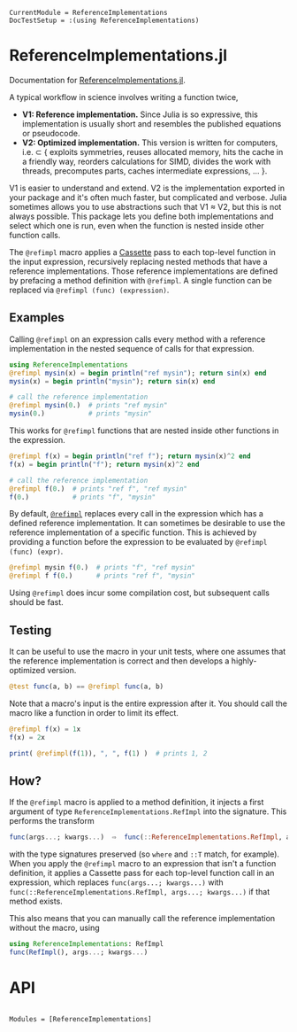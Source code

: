 ```@meta
CurrentModule = ReferenceImplementations
DocTestSetup = :(using ReferenceImplementations)
```

# ReferenceImplementations.jl

Documentation for [ReferenceImplementations.jl](https://github.com/xzackli/ReferenceImplementations.jl).


A typical workflow in science involves writing a function twice,

* **V1: Reference implementation.** Since Julia is so expressive, this implementation is usually short and resembles the published equations or pseudocode.
* **V2: Optimized implementation.** This version is written for computers, i.e. ⊂ { exploits symmetries, reuses allocated memory, hits the cache in a friendly way, reorders calculations for SIMD, divides the work with threads, precomputes parts, caches intermediate expressions, ... }.

V1 is easier to understand and extend. V2 is the implementation exported in your package and it's often much faster, but complicated and verbose. Julia sometimes allows you to use abstractions such that V1 ≈ V2, but this is not always possible. This package lets you define both implementations and select which one is run, even when the function is nested inside other function calls.

The `@refimpl` macro applies a [Cassette](https://github.com/JuliaLabs/Cassette.jl) pass to each 
top-level function in the input expression, recursively replacing nested methods that have a reference implementations. Those reference implementations are defined by prefacing a method definition with `@refimpl`.
A single function can be replaced via `@refimpl (func) (expression)`. 

## Examples

Calling `@refimpl` on an expression calls every method with a reference implementation
in the nested sequence of calls for that expression.

```julia
using ReferenceImplementations
@refimpl mysin(x) = begin println("ref mysin"); return sin(x) end
mysin(x) = begin println("mysin"); return sin(x) end

# call the reference implementation
@refimpl mysin(0.)  # prints "ref mysin"
mysin(0.)           # prints "mysin"
```

This works for `@refimpl` functions that are nested inside other functions in the expression.

```julia
@refimpl f(x) = begin println("ref f"); return mysin(x)^2 end
f(x) = begin println("f"); return mysin(x)^2 end

# call the reference implementation
@refimpl f(0.)  # prints "ref f", "ref mysin"
f(0.)           # prints "f", "mysin"
```

By default, [`@refimpl`](@ref) replaces every call in the expression which has a defined reference implementation.
It can sometimes be desirable to use the reference implementation of a specific function. This is achieved by providing a function before the expression to
be evaluated by `@refimpl (func) (expr)`.

```julia
@refimpl mysin f(0.)  # prints "f", "ref mysin"
@refimpl f f(0.)      # prints "ref f", "mysin"
```

Using `@refimpl` does incur some compilation cost, but subsequent calls should be fast. 

## Testing 

It can be useful to use the macro in your unit tests, where one assumes that the reference implementation is correct and then develops a highly-optimized version.

```julia
@test func(a, b) == @refimpl func(a, b)
```

Note that a macro's input is the entire expression after it. You should call the macro like a function in order to limit its effect.

```julia
@refimpl f(x) = 1x
f(x) = 2x

print( @refimpl(f(1)), ", ", f(1) )  # prints 1, 2 
```

## How?

If the `@refimpl` macro is applied to a method definition, it injects a first argument of type `ReferenceImplementations.RefImpl` into the signature. This performs the transform
```julia
func(args...; kwargs...)  ⇨  func(::ReferenceImplementations.RefImpl, args...; kwargs...)
``` 
with the type signatures preserved (so `where` and `::T` match, for example). When you apply the `@refimpl` macro to an expression that isn't a function definition, it applies a Cassette pass for each top-level function call in an expression, which replaces `func(args...; kwargs...)` with `func(::ReferenceImplementations.RefImpl, args...; kwargs...)` if that method exists. 

This also means that you can manually call the reference implementation without the macro, using
```julia
using ReferenceImplementations: RefImpl
func(RefImpl(), args...; kwargs...)
```



# API

```@index
```

```@autodocs
Modules = [ReferenceImplementations]
```

